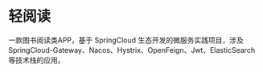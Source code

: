 # 轻阅读
一款图书阅读类APP，基于 SpringCloud 生态开发的微服务实践项目，涉及 SpringCloud-Gateway、Nacos、Hystrix、OpenFeign、Jwt、ElasticSearch 等技术栈的应用。
